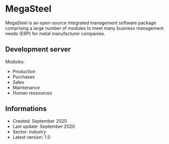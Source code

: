 # MegaSteel

MegaSteel is an open-source integrated management software package comprising a large number of modules to meet many business management needs (ERP) for metal manufacturer companies.

## Development server
Modules:
- Production
- Purchases
- Sales
- Maintenance
- Human ressources

## Informations
- Created: September 2020
- Last update: September 2020
- Sector: industry
- Latest version: 1.0
